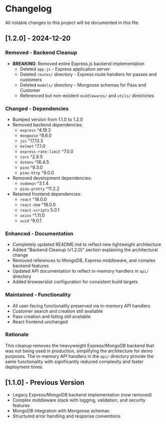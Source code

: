 # Changelog

All notable changes to this project will be documented in this file.

## [1.2.0] - 2024-12-20

### Removed - Backend Cleanup
- **BREAKING**: Removed entire Express.js backend implementation
  - Deleted `app.js` - Express application server
  - Deleted `routes/` directory - Express route handlers for passes and customers
  - Deleted `models/` directory - Mongoose schemas for Pass and Customer
  - Referenced but non-existent `middlewares/` and `utils/` directories

### Changed - Dependencies
- Bumped version from 1.1.0 to 1.2.0
- Removed backend dependencies:
  - `express` ^4.19.2
  - `mongoose` ^8.6.0
  - `joi` ^17.13.3
  - `helmet` ^7.1.0
  - `express-rate-limit` ^7.0.0
  - `cors` ^2.8.5
  - `dotenv` ^16.4.5
  - `pino` ^9.3.0
  - `pino-http` ^9.0.0
- Removed development dependencies:
  - `nodemon` ^3.1.4
  - `pino-pretty` ^11.2.2
- Retained frontend dependencies:
  - `react` ^18.0.0
  - `react-dom` ^18.0.0  
  - `react-scripts` 5.0.1
  - `axios` ^1.11.0
  - `uuid` ^9.0.1

### Enhanced - Documentation
- Completely updated README.md to reflect new lightweight architecture
- Added "Backend Cleanup (v1.2.0)" section explaining the architectural change
- Removed references to MongoDB, Express middleware, and complex backend features
- Updated API documentation to reflect in-memory handlers in `api/` directory
- Added browserslist configuration for consistent build targets

### Maintained - Functionality
- All user-facing functionality preserved via in-memory API handlers
- Customer search and creation still available
- Pass creation and listing still available
- React frontend unchanged

### Rationale
This cleanup removes the heavyweight Express/MongoDB backend that was not being used in production, simplifying the architecture for demo purposes. The in-memory API handlers in the `api/` directory provide the same functionality with significantly reduced complexity and faster deployment times.

## [1.1.0] - Previous Version
- Legacy Express/MongoDB backend implementation (now removed)
- Complex middleware stack with logging, validation, and security features
- MongoDB integration with Mongoose schemas
- Structured error handling and response conventions